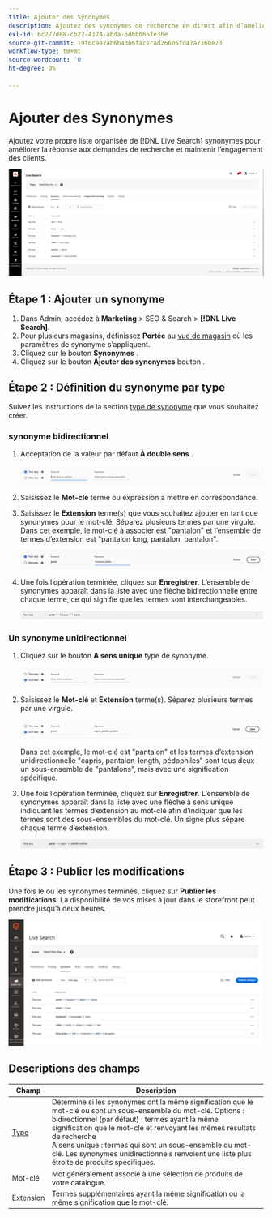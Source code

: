 ```yaml
---
title: Ajouter des Synonymes
description: Ajoutez des synonymes de recherche en direct afin d’améliorer la réponse aux requêtes de recherche.
exl-id: 6c277d88-cb22-4174-abda-6d6bb65fe3be
source-git-commit: 19f0c987ab6b43b6fac1cad266b5fd47a7168e73
workflow-type: tm+mt
source-wordcount: '0'
ht-degree: 0%

---
```


# Ajouter des Synonymes

Ajoutez votre propre liste organisée de [!DNL Live Search] synonymes pour améliorer la réponse aux demandes de recherche et maintenir l’engagement des clients.

![[!DNL Live Search] synonyms](assets/synonym-workspace.png)

## Étape 1 : Ajouter un synonyme

1. Dans Admin, accédez à **Marketing** > SEO &amp; Search > **[!DNL Live Search]**.
1. Pour plusieurs magasins, définissez **Portée** au [vue de magasin](https://docs.magento.com/user-guide/configuration/scope.html) où les paramètres de synonyme s’appliquent.
1. Cliquez sur le bouton **Synonymes** .
1. Cliquez sur le bouton **Ajouter des synonymes** bouton .

## Étape 2 : Définition du synonyme par type

Suivez les instructions de la section [type de synonyme](synonyms-type.md) que vous souhaitez créer.

### synonyme bidirectionnel

1. Acceptation de la valeur par défaut **À double sens** .

   ![Ajout d’un synonyme bidirectionnel](assets/synonym-add-two-way.png)


1. Saisissez le **Mot-clé** terme ou expression à mettre en correspondance.
1. Saisissez le **Extension** terme(s) que vous souhaitez ajouter en tant que synonymes pour le mot-clé. Séparez plusieurs termes par une virgule.
Dans cet exemple, le mot-clé à associer est &quot;pantalon&quot; et l’ensemble de termes d’extension est &quot;pantalon long, pantalon, pantalon&quot;.

   ![Exemple de synonyme bidirectionnel](assets/synonym-add-two-way-example.png)

1. Une fois l’opération terminée, cliquez sur **Enregistrer**.
L’ensemble de synonymes apparaît dans la liste avec une flèche bidirectionnelle entre chaque terme, ce qui signifie que les termes sont interchangeables.

   ![synonyme bidirectionnel](assets/synonym-two-way.png)

### Un synonyme unidirectionnel

1. Cliquez sur le bouton **A sens unique** type de synonyme.

   ![Ajout d’un synonyme unidirectionnel](assets/synonym-add-one-way.png)

1. Saisissez le **Mot-clé** et **Extension** terme(s). Séparez plusieurs termes par une virgule.

   ![Exemple de synonyme unidirectionnel](assets/synonym-add-one-way-example.png)

   Dans cet exemple, le mot-clé est &quot;pantalon&quot; et les termes d’extension unidirectionnelle &quot;capris, pantalon-length, pédophiles&quot; sont tous deux un sous-ensemble de &quot;pantalons&quot;, mais avec une signification spécifique.

1. Une fois l’opération terminée, cliquez sur **Enregistrer**.
L’ensemble de synonymes apparaît dans la liste avec une flèche à sens unique indiquant les termes d’extension au mot-clé afin d’indiquer que les termes sont des sous-ensembles du mot-clé. Un signe plus sépare chaque terme d’extension.

   ![Un synonyme unidirectionnel](assets/synonym-one-way.png)

## Étape 3 : Publier les modifications

Une fois le ou les synonymes terminés, cliquez sur **Publier les modifications**.
La disponibilité de vos mises à jour dans le storefront peut prendre jusqu’à deux heures.

![Publier les modifications](assets/synonym-publish.png)

## Descriptions des champs

| Champ | Description |
|--- |--- |
| [Type](synonyms.md) | Détermine si les synonymes ont la même signification que le mot-clé ou sont un sous-ensemble du mot-clé. Options :<br />bidirectionnel (par défaut) : termes ayant la même signification que le mot-clé et renvoyant les mêmes résultats de recherche<br />A sens unique : termes qui sont un sous-ensemble du mot-clé. Les synonymes unidirectionnels renvoient une liste plus étroite de produits spécifiques. |
| Mot-clé | Mot généralement associé à une sélection de produits de votre catalogue. |
| Extension | Termes supplémentaires ayant la même signification ou la même signification que le mot-clé. |
